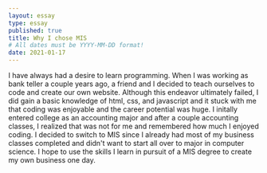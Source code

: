 ```yaml
---
layout: essay
type: essay
published: true
title: Why I chose MIS
# All dates must be YYYY-MM-DD format!
date: 2021-01-17
---
```


I have always had a desire to learn programming. When I was working as bank teller a couple years ago, a friend and I decided to teach ourselves to code and create our own website. Although this endeavor ultimately failed, I did gain a basic knowledge of html, css, and javascript and it stuck with me that coding was enjoyable and the career potential was huge. I initally entered college as an accounting major and after a couple accounting classes, I realized that was not for me and remembered how much I enjoyed coding. I decided to switch to MIS since I already had most of my business classes completed and didn't want to start all over to major in computer science. I hope to use the skills I learn in pursuit of a MIS degree to create my own business one day.
